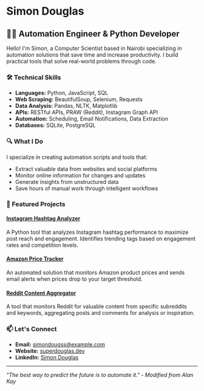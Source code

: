 # Simon Douglas

## 👨‍💻 Automation Engineer & Python Developer

Hello! I'm Simon, a Computer Scientist based in Nairobi specializing in automation solutions that save time and increase productivity. I build practical tools that solve real-world problems through code.

### 🛠️ Technical Skills

- **Languages:** Python, JavaScript, SQL
- **Web Scraping:** BeautifulSoup, Selenium, Requests
- **Data Analysis:** Pandas, NLTK, Matplotlib
- **APIs:** RESTful APIs, PRAW (Reddit), Instagram Graph API
- **Automation:** Scheduling, Email Notifications, Data Extraction
- **Databases:** SQLite, PostgreSQL

### 🔍 What I Do

I specialize in creating automation scripts and tools that:
- Extract valuable data from websites and social platforms
- Monitor online information for changes and updates
- Generate insights from unstructured data
- Save hours of manual work through intelligent workflows

### 🚀 Featured Projects

#### [Instagram Hashtag Analyzer](https://github.com/SimonDouglas-bit/instagram-hashtag-analyzer)
A Python tool that analyzes Instagram hashtag performance to maximize post reach and engagement. Identifies trending tags based on engagement rates and competition levels.

#### [Amazon Price Tracker](https://github.com/SimonDouglas-bit/amazon-price-tracker)
An automated solution that monitors Amazon product prices and sends email alerts when prices drop to your target threshold.

#### [Reddit Content Aggregator](https://github.com/SimonDouglas-bit/reddit-content-aggregator)
A tool that monitors Reddit for valuable content from specific subreddits and keywords, aggregating posts and comments for analysis or inspiration.

### 📫 Let's Connect

- **Email:** [simondougss@example.com](mailto:simondougss@gmail.com)
- **Website:** [superdouglas.dev](https://rebrand.ly/superdouglas)
- **LinkedIn:** [Simon Douglas](https://linkedin.com/in/simondouglasw)

---

*"The best way to predict the future is to automate it." - Modified from Alan Kay*
